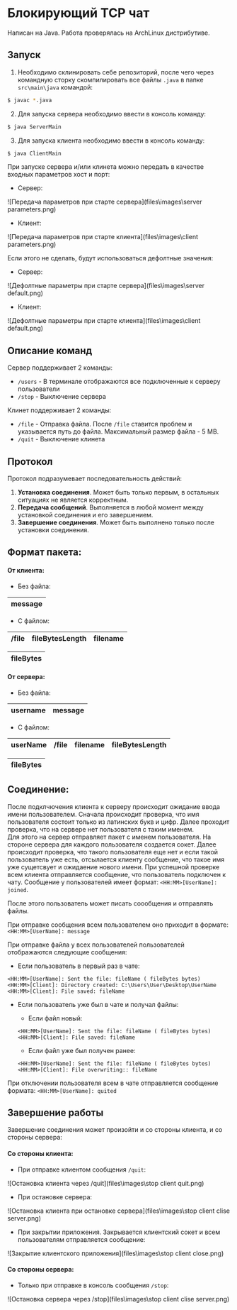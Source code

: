 # Блокирующий TCP чат

Написан на Java.
Работа проверялась на ArchLinux дистрибутиве.

## Запуск
1. Необходимо склинировать себе репозиторий, после чего через командную сторку скомпилировать все файлы `.java` в папке `src\main\java` командой:
```sh
$ javac *.java
```  
2. Для запуска сервера необходимо ввести в консоль команду:
```sh
$ java ServerMain
``` 
3. Для запуска клиента необходимо ввести в консоль команду:
```sh
$ java ClientMain
``` 

При запуске сервера и/или клинета можно передать в качестве входных параметров хост и порт:

- Сервер:

![Передача параметров при старте сервера](files\images\server parameters.png)

- Клиент:

![Передача параметров при старте клиента](files\images\client parameters.png)

Если этого не сделать, будут использоваться дефолтные значения:

- Сервер:

![Дефолтные параметры при старте сервера](files\images\server default.png)

- Клиент:

![Дефолтные параметры при старте клиента](files\images\client default.png)

## Описание команд
Сервер поддерживает 2 команды:
- `/users` - В терминале отображаются все подключенные к серверу пользователи
- `/stop` - Выключение сервера

Клинет поддерживает 2 команды:
- `/file` - Отправка файла. После `/file` ставится проблем и указывается путь до файла. Максимальный размер файла - 5 MB.
- `/quit` - Выключение клинета

## Протокол

Протокол подразумевает последовательность действий:
1. **Установка соединения**. Может быть только первым, в остальных ситуациях не является корректным.
2. **Передача сообщений**. Выполняется в любой момент между установкой соединения и его завершением.
3. **Завершение соединения**. Может быть выполнено только после установки соединения.

## Формат пакета:
#### От клиента:
- Без файла:

message |
--- | 

- С файлом:

/file | fileBytesLength| filename |
--- | --- | --- |

fileBytes| 
--- | 

#### От сервера:
- Без файла:

username | message| 
--- | --- | 

- С файлом:

userName | /file | filename | fileBytesLength |
--- | --- | --- | --- |

fileBytes| 
--- | 

## Соединение:
После подклчючения клиента к серверу происходит ожидание ввода имени пользователем. 
Сначала происходит проверка, что имя пользователя состоит только из латинских букв и цифр. Далее проходит проверка, что на сервере нет пользователя с таким именем.  
Для этого на сервер отправляет пакет с именем пользователя. На стороне сервера для каждого пользователя создается сокет. 
Далее происходит проверка, что такого пользователя еще нет и если такой пользователь уже есть, отсылается клиенту сообщение, что такое имя уже сущетсвует и ожидаение нового имени. 
При успешной проверке всем клиента отправляется сообщение, что пользователь подключен к чату. Сообщение у пользователей имеет формат: `<HH:MM>[UserName]: joined`.

После этого пользователь может писать соообщения и отправлять файлы.

При отправке сообщения всем пользователем оно приходит в формате: `<HH:MM>[UserName]: message`

При отправке файла у всех пользователей пользователей отображаются следующие сообщения:

- Если пользователь в первый раз в чате:
```
<HH:MM>[UserName]: Sent the file: fileName ( fileBytes bytes)
<HH:MM>[Client]: Directory created: C:\Users\User\Desktop\UserName
<HH:MM>[Client]: File saved: fileName
```

- Если пользователь уже был в чате и получал файлы:

    - Если файл новый:
    ```
    <HH:MM>[UserName]: Sent the file: fileName ( fileBytes bytes)
    <HH:MM>[Client]: File saved: fileName
    ```

    - Если файл уже был получен ранее:
    ```
    <HH:MM>[UserName]: Sent the file: fileName ( fileBytes bytes)
    <HH:MM>[Client]: File overwriting:: fileName
    ```

При отключении пользователя всем в чате отправляется сообщение формата: `<HH:MM>[UserName]: quited`

## Завершение работы

Завершение соединения может произойти и со стороны клиента, и со стороны сервера:

#### Со стороны клиента:
- При отправке клиентом сообщения `/quit`:

![Остановка клиента через /quit](files\images\stop client quit.png)

- При остановке сервера:

![Остановка клиента при остановке сервера](files\images\stop client clise server.png)

- При закрытии приложения. Закрывается клиентский сокет и всем пользователям отправляется сообщение:

![Закрытие клиентского приложения](files\images\stop client close.png)

#### Со стороны сервера:
- Только при отправке в консоль сообщения `/stop`:

![Остановка сервера через /stop](files\images\stop client clise server.png)

